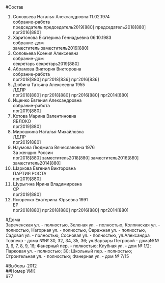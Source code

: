 #Состав  
1. Соловьева Наталья Александровна 11.02.1974  
    собрание-работа  
    председатель председатель2019[880] председатель2018[880] прг2016[880]  
2. Харитонова Екатерина Геннадьевна 06.10.1983  
    собрание-дом  
    заместитель заместитель2019[880]  
3. Соловьева Ксения Алексеевна  
    собрание-дом  
    секретарь секретарь2019[880]  
4. Абрамова Виктория Викторовна  
    собрание-работа  
    прг2018[880] прг2018[836] прг2016[836]  
5. Дюбина Татьяна Алексеевна 1955  
    ЛДПР  
    прг2018[880] прг2018[880] прг2016[880] прг2014[880]  
6. Ищенко Евгения Александровна  
    собрание-работа  
    прг2019[880]  
7. Котова Марина Валентиновна  
    ЯБЛОКО  
    прг2019[880]  
8. Мирошкина Наталья Михайловна  
    ЛДПР  
    прг2019[880]  
9. Наумова Людмила Вячеславовна 1976  
    За женщин России  
    прг2018[880] заместитель2018[880] заместитель2016[880] заместитель2014[880]  
10. Шаркова Евгения Викторовна  
    ПАРТИЯ РОСТА  
    прг2019[880]  
11. Шурыгина Ирина Владимировна  
    СР  
    прг2019[880]  
12. Ясюренко Екатерина Юрьевна 1991  
    ЕР  
    прг2018[880] прг2018[880] прг2016[880] прг2014[880]  

#Дома  
Зареченская ул. - полностью, Зеленая ул. - полностью, Колпинская ул. - полностью, Нагорная ул. - полностью, Овражная ул. - полностью, Садовая ул. - полностью, Сосновая ул. - полностью, ул.Александра Товпеко - дома №№ 30, 32, 34, 35, 36; ул.Варвары Петровой - дома№№ 3, 6, 7, 8, 9, 16; Фанерный пер. - полностью; Клубная ул. - дом № 1/2; Парковая ул. - полностью; 30; Школьный пер. - полностью; Строительная ул. - полностью; Фанерная ул. - дом № 7/15  
  
#Выборы-2012  
##Номер УИК  
677  
